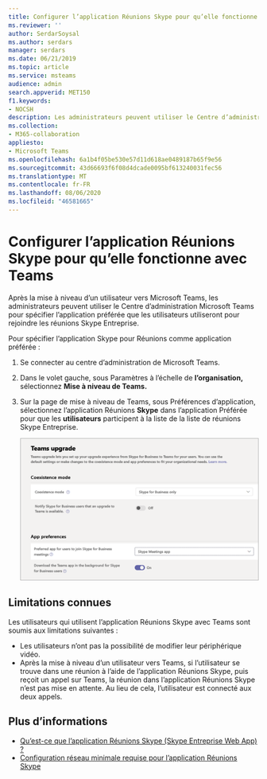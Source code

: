 ```yaml
---
title: Configurer l’application Réunions Skype pour qu’elle fonctionne avec Teams
ms.reviewer: ''
author: SerdarSoysal
ms.author: serdars
manager: serdars
ms.date: 06/21/2019
ms.topic: article
ms.service: msteams
audience: admin
search.appverid: MET150
f1.keywords:
- NOCSH
description: Les administrateurs peuvent utiliser le Centre d’administration de Microsoft Teams pour configurer l’application Réunions Skype de manière à ce qu’elle fonctionne avec Teams
ms.collection:
- M365-collaboration
appliesto:
- Microsoft Teams
ms.openlocfilehash: 6a1b4f05be530e57d11d618ae0489187b65f9e56
ms.sourcegitcommit: 43d66693f6f08d4dcade0095bf613240031fec56
ms.translationtype: MT
ms.contentlocale: fr-FR
ms.lasthandoff: 08/06/2020
ms.locfileid: "46581665"
---
```

<a name="configure-the-skype-meetings-app-to-work-with-teams"></a>Configurer l’application Réunions Skype pour qu’elle fonctionne avec Teams
===================================================

Après la mise à niveau d’un utilisateur vers Microsoft Teams, les administrateurs peuvent utiliser le Centre d’administration Microsoft Teams pour spécifier l’application préférée que les utilisateurs utiliseront pour rejoindre les réunions Skype Entreprise.

Pour spécifier l’application Skype pour Réunions comme application préférée :

1. Se connecter au centre d’administration de Microsoft Teams.
2. Dans le volet gauche, sous Paramètres à l’échelle de **l’organisation,** sélectionnez **Mise à niveau de Teams.**
3. Sur la page de mise à niveau de Teams, sous Préférences d’application, sélectionnez l’application Réunions **Skype** dans l’application Préférée pour que les **utilisateurs** participent à la liste de la liste de réunions Skype Entreprise.

    ![Sélectionnez l’application Préférée pour que les utilisateurs participent à des réunions Skype Entreprise](media/teams-configure-skype-meetings-app-to-work-with-teams-image1.png)

## <a name="known-limitations"></a>Limitations connues

Les utilisateurs qui utilisent l’application Réunions Skype avec Teams sont soumis aux limitations suivantes :

- Les utilisateurs n’ont pas la possibilité de modifier leur périphérique vidéo.
- Après la mise à niveau d’un utilisateur vers Teams, si l’utilisateur se trouve dans une réunion à l’aide de l’application Réunions Skype, puis reçoit un appel sur Teams, la réunion dans l’application Réunions Skype n’est pas mise en attente. Au lieu de cela, l’utilisateur est connecté aux deux appels.

## <a name="more-information"></a>Plus d’informations

- [Qu’est-ce que l’application Réunions Skype (Skype Entreprise Web App) ?](https://support.office.microsoft.com/article/what-is-skype-meetings-app-skype-for-business-web-app-1ff3d412-718a-4982-8ff2-a4992608cdb5)
- [Configuration réseau minimale requise pour l’application Réunions Skype](https://technet.microsoft.com/library/mt845808.aspx)
